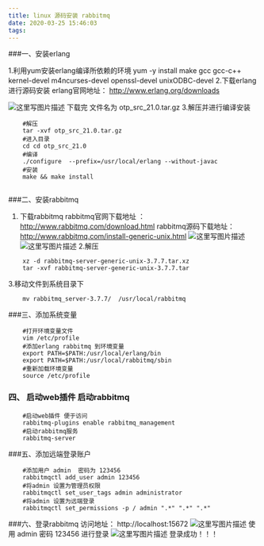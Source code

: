 ```yaml
---
title: linux 源码安装 rabbitmq
date: 2020-03-25 15:46:03
tags:
---
```


###一、安装erlang

1.利用yum安装erlang编译所依赖的环境 yum -y install make gcc gcc-c++ kernel-devel m4ncurses-devel openssl-devel unixODBC-devel
2.下载erlang 进行源码安装
    erlang官网地址： http://www.erlang.org/downloads
<!-- more -->
![这里写图片描述](https://img-blog.csdn.net/20180816103004551?watermark/2/text/aHR0cHM6Ly9ibG9nLmNzZG4ubmV0L3NpbmF0XzI4MTU2ODMx/font/5a6L5L2T/fontsize/400/fill/I0JBQkFCMA==/dissolve/70)
下载完  文件名为 otp_src_21.0.tar.gz
3.解压并进行编译安装
```
    #解压
    tar -xvf otp_src_21.0.tar.gz
    #进入目录
    cd cd otp_src_21.0
    #编译
    ./configure  --prefix=/usr/local/erlang --without-javac
    #安装
    make && make install
    
```
###二、安装rabbitmq
 1. 下载rabbitmq
 rabbitmq官网下载地址 ： http://www.rabbitmq.com/download.html
 rabbitmq源码下载地址： http://www.rabbitmq.com/install-generic-unix.html
 ![这里写图片描述](https://img-blog.csdn.net/20180816105917789?watermark/2/text/aHR0cHM6Ly9ibG9nLmNzZG4ubmV0L3NpbmF0XzI4MTU2ODMx/font/5a6L5L2T/fontsize/400/fill/I0JBQkFCMA==/dissolve/70)
![这里写图片描述](https://img-blog.csdn.net/20180816105927347?watermark/2/text/aHR0cHM6Ly9ibG9nLmNzZG4ubmV0L3NpbmF0XzI4MTU2ODMx/font/5a6L5L2T/fontsize/400/fill/I0JBQkFCMA==/dissolve/70)
2.解压
```
    xz -d rabbitmq-server-generic-unix-3.7.7.tar.xz
    tar -xvf rabbitmq-server-generic-unix-3.7.7.tar
```
3.移动文件到系统目录下
```
    mv rabbitmq_server-3.7.7/  /usr/local/rabbitmq
```
###三、添加系统变量
```
    #打开环境变量文件
    vim /etc/profile
    #添加erlang rabbitmq 到环境变量
    export PATH=$PATH:/usr/local/erlang/bin
    export PATH=$PATH:/usr/local/rabbitmq/sbin
    #重新加载环境变量
    source /etc/profile
```
### 四、 启动web插件 启动rabbitmq
```
    #启动web插件 便于访问
    rabbitmq-plugins enable rabbitmq_management
    #启动rabbitmq服务
    rabbitmq-server
```
###五、添加远端登录账户
```
    #添加用户 admin  密码为 123456
    rabbitmqctl add_user admin 123456
    #将admin 设置为管理员权限
    rabbitmqctl set_user_tags admin administrator
    #将admin 设置为远端登录
    rabbitmqctl set_permissions -p / admin ".*" ".*" ".*"
```
###六、登录rabbitmq
访问地址： http://localhost:15672
![这里写图片描述](https://img-blog.csdn.net/20180816111555645?watermark/2/text/aHR0cHM6Ly9ibG9nLmNzZG4ubmV0L3NpbmF0XzI4MTU2ODMx/font/5a6L5L2T/fontsize/400/fill/I0JBQkFCMA==/dissolve/70)
使用 admin  密码 123456 进行登录
![这里写图片描述](https://img-blog.csdn.net/20180816111636251?watermark/2/text/aHR0cHM6Ly9ibG9nLmNzZG4ubmV0L3NpbmF0XzI4MTU2ODMx/font/5a6L5L2T/fontsize/400/fill/I0JBQkFCMA==/dissolve/70)
登录成功！！！
